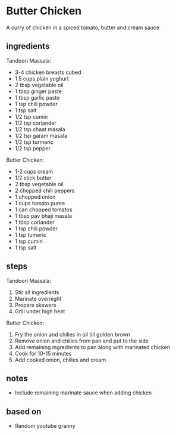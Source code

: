 # Butter Chicken
A curry of chicken in a spiced tomato, butter and cream sauce

## ingredients
Tandoori Massala:
* 3-4 chicken breasts cubed
* 1.5 cups plain yoghurt
* 2 tbsp vegetable oil
* 1 tbsp ginger paste
* 1 tbsp garlic paste
* 1 tsp chili powder
* 1 tsp salt
* 1/2 tsp cumin
* 1/2 tsp coriander
* 1/2 tsp chaat masala
* 1/2 tsp garam masala
* 1/2 tsp turmeric
* 1/2 tsp pepper

Butter Chicken:
* 1-2 cups cream
* 1/2 stick butter
* 2 tbsp vegetable oil
* 2 chopped chili peppers
* 1 chopped onion
* 1 cups tomato puree
* 1 can chopped tomatos
* 1 tbsp pav bhaji masala
* 1 tbsp coriander
* 1 tsp chili powder
* 1 tsp tumeric
* 1 tsp cumin
* 1 tsp salt

## steps
Tandoori Massala:
1. Stir all ingredients
2. Marinate overnight
3. Prepare skewers
3. Grill under high heat

Butter Chicken:
1. Fry the onion and chilies in oil till golden brown
2. Remove onion and chilies from pan and put to the side
3. Add remaining ingredients to pan along with marinated chicken
4. Cook for 10-15 minutes
5. Add cooked onion, chilies and cream

## notes
* Include remaining marinate sauce when adding chicken

## based on
* Random youtube granny